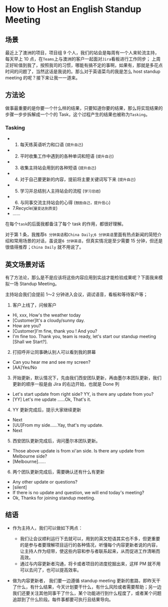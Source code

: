 # How to Host an English Standup Meeting


## 场景

最近上了澳洲的项目，项目组 9 个人，我们的站会是每周有一个人来轮流主持，每天早上 10 点，在`Teams`上与澳洲的客户一起面对`Jira`看板进行工作同步；
上周正好轮值到我了，按照我司的习惯，哪能有搞不定的事啊，如果有，那就是多花点时间的问题了，当然这话是我说的。那么对于英语菜鸟的我是怎么 host standup meeting 的呢？接下来让我一一道来。

## 方法论

做事最重要的是你要一个什么样的结果，只要知道你要的结果，那么将实现结果的步骤一步步拆解成一个个的 Task，这个过程产生的结果也被称为`Tasking`。

### Tasking

* 1. 每天练英语听力和口语 (`提升自己`)
* 2. 平时收集工作中遇到的各种单词和短语 (`提升自己`)
* 3. 收集主持站会用到的各种短语 (`提升自己`)
* 4. 对于自己要更新的内容，提前将主要关键词写下来 (`提升自己`)
* 5. 学习并总结别人主持站会的流程 (`学习总结`)
* 6. 与同事交流主持站会的心得 (`鼓励自己，提升信心`)
* 7.Recycle(`量变达到质变`)
* ......

在每个`task`的后面我都备注了每个 task 的作用，都很好理解。

对于第 1 条，我推荐`6 分钟英语`和`China Daily`;`6 分钟英语`里面有热点新闻的简短介绍和常用场景的对话，虽说是`6 分钟英语`，但真实情况是至少需要 15 分钟，但还是很值得推荐；`China Daily` 就不用说了。

## 英文场景对话

有了方法论，那么是不是应该将这些内容应用到实战才能检验成果呢？下面我来模拟一场 Standup Meeting。

主持站会我们会提前 1～2 分钟进入会议，调试语音，看板和等待客户等；

1. 客户上线了，问候客户
- Hi, xxx, How's the weather today
- [Customer]It's a cloudy/sunny day.
- How are you?
- [Customer]I'm fine, thank you ! And you?
- I'm fine too. Thank you, team is ready, let's start our standup meeting [Shall we Start?].

2. 打招呼并让同事确认别人可以看到我的屏幕
- Can you hear me and see my screen?
- [AA]Yes/No
3. 开始更新，默认情况下，先由我们西安团队更新，再由墨尔本团队更新，我们更新的顺序一般是由 Jira 的右边开始，也就是 Done 列
- Let's start update from right side? YY, is there any update from you?
- [YY] Let's me update ......Ok, That's it.
4. YY 更新完成后，提示大家继续更新
- Next
- [UU]From my side......Yay, that's my update.
- Next

5. 西安团队更新完成后，询问墨尔本团队更新。
- Those above update is from xi'an side. Is there any update from Melbourne side?
- [Melbourne]......

6. 两个团队更新完成后，需要确认还有什么有更新
- Any other update or questions?
- [silent]
- If there is no update and question, we will end today's meeting?
- Ok, Thanks for joining standup meeting.

## 结语

* 作为主持人，我们可以做如下两点：
	* 我们让会议顺利运行下去就可以，用到的英文短语其实也不多，但更重要的是参与者要理解项目运行的各种情况，听懂每个内容更新者说的内容，让主持人作为纽带，使这些内容和参与者联系起来，从而促进工作清晰而高效。
	* 通过与内容更新者沟通，将卡或者项目的进度挖掘出来，这样 PM 就不用可以去问了，也可以提高效率。

* 做为内容更新者， 我们要一边遵循 standup meeting 更新的套路，即昨天干了什么，有什么结果，今天计划要干什么，有什么风险或者需要帮助；另一边我们还要关注其他同事干了什么，某个功能进行到什么程度了，或者某个问题追踪到了什么阶段。每件事都要可执行且结果导向。

